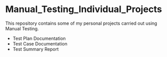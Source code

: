 # Manual_Testing_Individual_Projects
This repository contains some of my personal projects carried out using Manual Testing.
+ Test Plan Documentation
+ Test Case Documentation
+ Test Summary Report
